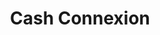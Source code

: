 ---
title: Cash Connexion
slug: cash-connexion
updated-on: '2024-05-30T13:44:31.749Z'
created-on: '2024-05-30T13:41:46.671Z'
published-on: '2024-05-30T13:54:32.469Z'
f_city-state-2:
- cms/city/flint-mi.md
f_locations:
- cms/payday-loan/cash-connexion-6935.md
- cms/payday-loan/cash-connexion-6936.md
- cms/payday-loan/cash-connexion-6937.md
- cms/payday-loan/cash-connexion-6938.md
- cms/payday-loan/cash-connexion-6939.md
f_states:
- cms/state/michigan.md
layout: '[company].html'
tags: company
---